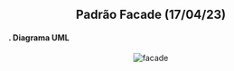 <h2 align=center>Padrão Facade (17/04/23)</h2>


<h4>. Diagrama UML</h4>

<div align="center">
  
![facade](https://user-images.githubusercontent.com/26208169/232501663-f3fc89aa-ac7e-4066-8f92-05a2f36883ad.png)

</div>
